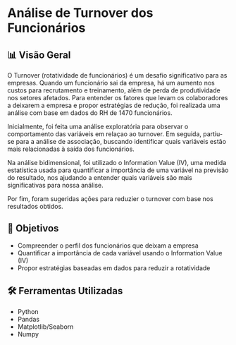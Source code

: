 # Análise de Turnover dos Funcionários

## 📊 Visão Geral
O Turnover (rotatividade de funcionários) é um desafio significativo para as empresas. Quando um funcionário sai da empresa, há um aumento nos custos para recrutamento e treinamento, além de perda de produtividade nos setores afetados. Para entender os fatores que levam os colaboradores a deixarem a empresa e propor estratégias de redução, foi realizada uma análise com base em dados do RH de 1470 funcionários.

Inicialmente, foi feita uma análise exploratória para observar o comportamento das variáveis em relaçao ao turnover. Em seguida, partiu-se para a análise de associação, buscando identificar quais variáveis estão mais relacionadas à saída dos funcionários.

Na análise bidimensional, foi utilizado o Information Value (IV), uma medida estatística usada para quantificar a importância de uma variável na previsão do resultado, nos ajudando a entender quais variáveis são mais significativas para nossa análise.

Por fim, foram sugeridas ações para reduzier o turnover com base nos resultados obtidos.


## 🎯 Objetivos
- Compreender o perfil dos funcionários que deixam a empresa
- Quantificar a importância de cada variável usando o Information Value (IV)
- Propor estratégias baseadas em dados para reduzir a rotatividade

## 🛠️ Ferramentas Utilizadas
- Python
- Pandas
- Matplotlib/Seaborn
- Numpy
